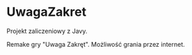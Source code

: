 # UwagaZakret
Projekt zaliczeniowy z Javy.

Remake gry "Uwaga Zakręt". Możliwość grania przez internet.
